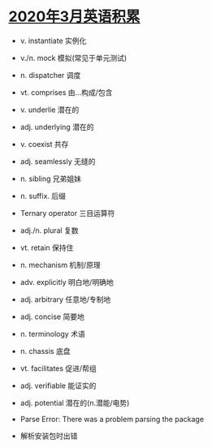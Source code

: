 # [2020年3月英语积累](/2020/02/monthly_english.md)

- v. instantiate 实例化
- v./n. mock 模拟(常见于单元测试)
- n. dispatcher 调度
- vt. comprises 由...构成/包含
- v. underlie 潜在的
- adj. underlying 潜在的
- v. coexist 共存
- adj. seamlessly 无缝的
- n. sibling 兄弟姐妹
- n. suffix. 后缀
- Ternary operator 三目运算符
- adj./n. plural 复数
- vt. retain 保持住
- n. mechanism 机制/原理
- adv. explicitly 明白地/明确地
- adj. arbitrary 任意地/专制地
- adj. concise 简要地
- n. terminology 术语
- n. chassis 底盘
- vt. facilitates 促进/帮组
- adj. verifiable 能证实的
- adj. potential 潜在的(n.潜能/电势)

- Parse Error: There was a problem parsing the package
- 解析安装包时出错
